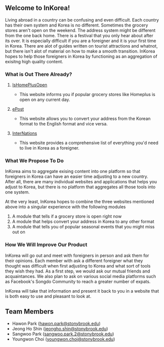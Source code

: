 ## Welcome to InKorea!

Living abroad in a country can be confusing and even difficult. Each country has their own system and Korea is no different. 
Sometimes the grocery stores aren't open on the weekend. The address system might be different from the one back home. There is a festival that you only hear about after its over. It is especially difficult if you are a foreigner and it is your first time in Korea. There are alot of guides written on tourist attractions and whatnot, but there isn't alot of material on how to make a smooth transition. InKorea hopes to help those foreigners in Korea by functioning as an aggregation of exisitng high quality content.

### What is Out There Already?
1. [IsHomePlusOpen](https://ishomeplusopen.com/#top)
    - This website informs you if popular grocery stores like Homeplus is open on any current day.

3. [ePost](https://ishomeplusopen.com/#top)
    - This website allows you to convert your address from the Korean format to the English format and vice versa.

5. [InterNations](https://www.internations.org/go/moving-to-south-korea/living)
    - This website provides a comprehensive list of everything you'd need to live in Korea as a foreigner.

### What We Propose To Do
InKorea aims to aggregate exising content into one platform so that foreigners in Korea can have an easier time adjusting to a new country. After all, there are many individual websites and applications that helps you adjust to Korea, but there is no platform that aggregates all those tools into one system. 

At the very least, InKorea hopes to combine the three websites mentioned above into a singular experience with the following modules
1) A module that tells if a grocery store is open right now
2) A module that helps convert your address in Korea to any other format
3) A module that tells you of popular seasonal events that you might miss out on

### How We Will Improve Our Product
InKorea will go out and meet with foreigners in person and ask them for their opinions. Each member with ask a different foreigner what they thought was difficult when first adjusting to Korea and what sort of tools they wish they had. As a first step, we would ask our mutual friends and acquaintances. We also plan to ask on various social media platforms such as Facebook's Songdo Community to reach a greater number of expats.

InKorea will take that information and present it back to you in a website that is both easy to use and pleasant to look at.

## Team Members
- Hawon Park (hawon.park@stonybrook.edu)
- Jeong Ho Shin (jeongho.shin@stonybrook.edu)
- Sangwoo Park (sangwoo.park.2@stonybrook.edu)
- Youngwon Choi (youngwon.choi@stonybrook.edu)
